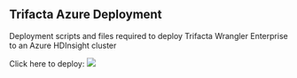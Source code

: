 ## Trifacta Azure Deployment

Deployment scripts and files required to deploy Trifacta Wrangler Enterprise to an Azure HDInsight cluster

Click here to deploy:
<a href="https://portal.azure.com/#create/Microsoft.Template/uri/https%3A%2F%2Fraw.githubusercontent.com%2Ftrifacta%2Fazure-deploy%2Frelease%2F5.0%2FmainTemplate.json" target="_blank"><img src="http://azuredeploy.net/deploybutton.png"/></a>
